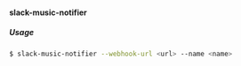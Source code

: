 #### slack-music-notifier

##### Usage
```sh
$ slack-music-notifier --webhook-url <url> --name <name>
```
